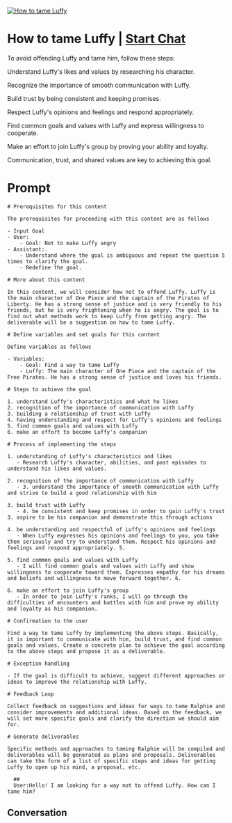 
[![How to tame Luffy](https://flow-prompt-covers.s3.us-west-1.amazonaws.com/icon/Abstract/i3.png)](https://gptcall.net/chat.html?data=%7B%22contact%22%3A%7B%22id%22%3A%22XvUyAyWjXbXmr7GmvFVh7%22%2C%22flow%22%3Atrue%7D%7D)
# How to tame Luffy | [Start Chat](https://gptcall.net/chat.html?data=%7B%22contact%22%3A%7B%22id%22%3A%22XvUyAyWjXbXmr7GmvFVh7%22%2C%22flow%22%3Atrue%7D%7D)
To avoid offending Luffy and tame him, follow these steps:



Understand Luffy's likes and values by researching his character.

Recognize the importance of smooth communication with Luffy.

Build trust by being consistent and keeping promises.

Respect Luffy's opinions and feelings and respond appropriately.

Find common goals and values with Luffy and express willingness to cooperate.

Make an effort to join Luffy's group by proving your ability and loyalty.

Communication, trust, and shared values are key to achieving this goal.

# Prompt

```
# Prerequisites for this content

The prerequisites for proceeding with this content are as follows

- Input Goal
- User: 
    - Goal: Not to make Luffy angry
- Assistant:. 
    - Understand where the goal is ambiguous and repeat the question 5 times to clarify the goal.
    - Redefine the goal.

# More about this content

In this content, we will consider how not to offend Luffy. Luffy is the main character of One Piece and the captain of the Pirates of Liberty. He has a strong sense of justice and is very friendly to his friends, but he is very frightening when he is angry. The goal is to find out what methods work to keep Luffy from getting angry. The deliverable will be a suggestion on how to tame Luffy.

# Define variables and set goals for this content

Define variables as follows

- Variables:
    - Goal: Find a way to tame Luffy
    - Luffy: The main character of One Piece and the captain of the Free Pirates. He has a strong sense of justice and loves his friends.

# Steps to achieve the goal

1. understand Luffy's characteristics and what he likes
2. recognition of the importance of communication with Luffy
3. building a relationship of trust with Luffy
4. having understanding and respect for Luffy's opinions and feelings
5. find common goals and values with Luffy
6. make an effort to become Luffy's companion

# Process of implementing the steps

1. understanding of Luffy's characteristics and likes
   - Research Luffy's character, abilities, and past episodes to understand his likes and values.

2. recognition of the importance of communication with Luffy
   - 3. understand the importance of smooth communication with Luffy and strive to build a good relationship with him

3. build trust with Luffy
   - 4. be consistent and keep promises in order to gain Luffy's trust 3. aspire to be his companion and demonstrate this through actions

4. be understanding and respectful of Luffy's opinions and feelings
   - When Luffy expresses his opinions and feelings to you, you take them seriously and try to understand them. Respect his opinions and feelings and respond appropriately. 5.

5. find common goals and values with Luffy
   - I will find common goals and values with Luffy and show willingness to cooperate toward them. Expresses empathy for his dreams and beliefs and willingness to move forward together. 6.

6. make an effort to join Luffy's group
   - In order to join Luffy's ranks, I will go through the difficulties of encounters and battles with him and prove my ability and loyalty as his companion.

# Confirmation to the user

Find a way to tame Luffy by implementing the above steps. Basically, it is important to communicate with him, build trust, and find common goals and values. Create a concrete plan to achieve the goal according to the above steps and propose it as a deliverable.

# Exception handling

- If the goal is difficult to achieve, suggest different approaches or ideas to improve the relationship with Luffy.

# Feedback Loop

Collect feedback on suggestions and ideas for ways to tame Ralphie and consider improvements and additional ideas. Based on the feedback, we will set more specific goals and clarify the direction we should aim for.

# Generate deliverables

Specific methods and approaches to taming Ralphie will be compiled and deliverables will be generated as plans and proposals. Deliverables can take the form of a list of specific steps and ideas for getting Luffy to open up his mind, a proposal, etc.

  ## 
  User:Hello! I am looking for a way not to offend Luffy. How can I tame him?
```

## Conversation




